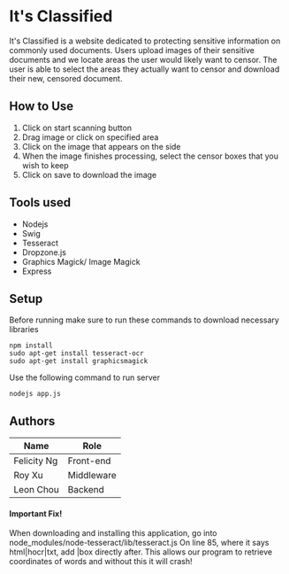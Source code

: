 # It's Classified

It's Classified is a website dedicated to protecting sensitive information on commonly used documents. Users upload images of their sensitive documents and we locate areas the user would likely want to censor. The user is able to select the areas they actually want to censor and download their new, censored document.

## How to Use
1. Click on start scanning button
2. Drag image or click on specified area
3. Click on the image that appears on the side
4. When the image finishes processing, select the censor boxes that you wish to keep
5. Click on save to download the image

## Tools used
* Nodejs
* Swig
* Tesseract
* Dropzone.js
* Graphics Magick/ Image Magick
* Express

## Setup
Before running make sure to run these commands to download necessary libraries
```
npm install
sudo apt-get install tesseract-ocr
sudo apt-get install graphicsmagick
```
Use the following command to run server
```
nodejs app.js
```

## Authors
| Name        |  Role      |
| ------------| -----------|
| Felicity Ng | Front-end  |
| Roy Xu      | Middleware |
| Leon Chou   | Backend    |

#### Important Fix!
When downloading and installing this application, go into node_modules/node-tesseract/lib/tesseract.js
On line 85, where it says html|hocr|txt, add |box directly after. This allows our program to retrieve coordinates of words and without this it will crash!
